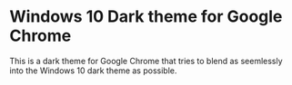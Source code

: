 # Windows 10 Dark theme for Google Chrome

This is a dark theme for Google Chrome that tries to blend as seemlessly into the Windows 10 dark theme as possible.